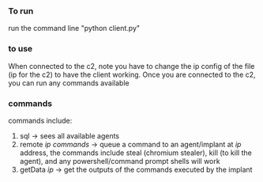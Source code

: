 ### To run

run the command line "python client.py"

### to use

When connected to the c2, note you have to change the ip config of the file (ip for the c2) to have the client working. Once you are connected to the c2, you can run any commands available

### commands

commands include: 
1) sql -> sees all available agents
2) remote *ip* *commands* -> queue a command to an agent/implant at *ip* address, the commands include steal (chromium stealer), kill (to kill the agent), and any powershell/command prompt shells will work
3) getData *ip* -> get the outputs of the commands executed by the implant
